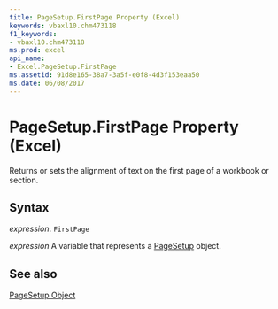 ```yaml
---
title: PageSetup.FirstPage Property (Excel)
keywords: vbaxl10.chm473118
f1_keywords:
- vbaxl10.chm473118
ms.prod: excel
api_name:
- Excel.PageSetup.FirstPage
ms.assetid: 91d8e165-38a7-3a5f-e0f8-4d3f153eaa50
ms.date: 06/08/2017
---
```



# PageSetup.FirstPage Property (Excel)

Returns or sets the alignment of text on the first page of a workbook or section.


## Syntax

 _expression_. `FirstPage`

 _expression_ A variable that represents a [PageSetup](./Excel.PageSetup.md) object.


## See also


[PageSetup Object](Excel.PageSetup.md)

